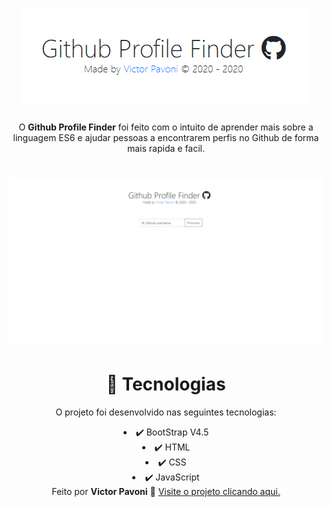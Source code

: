 # <div align="center">![](github/githubprofilefinderlogo.png)</div>

<div align="center">O <strong>Github Profile Finder</strong> foi feito com o intuito de aprender mais sobre a linguagem ES6 e ajudar pessoas a encontrarem perfis no Github de forma mais rapida e facil.</div>

# ![](github/gifghpf.gif)

# <div align="center">🚀 Tecnologias</div>
<div align="center">O projeto foi desenvolvido nas seguintes tecnologias:</div>
<div align="center"><ul style="list-style-position: outside;"></div>
<div align="center"> <li>✔️ BootStrap V4.5</li></div>
<div align="center"> <li>✔️ HTML</li></div>
<div align="center"> <li>✔️ CSS</li></div>
<div align="center"> <li>✔️ JavaScript</li></div>
<div align="center"></ul></div>
<div align="center">Feito por <strong>Victor Pavoni</strong> 👋 <a target="_blank" href="https://ghpf.netlify.app/">Visite o projeto clicando aqui.</a></div>
